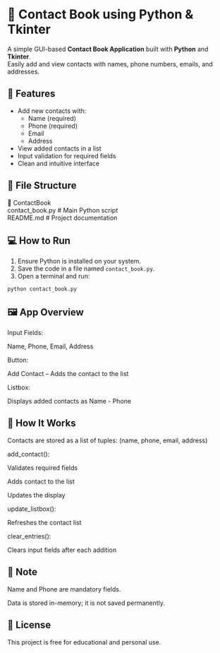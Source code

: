# 📒 Contact Book using Python & Tkinter

A simple GUI-based **Contact Book Application** built with **Python** and **Tkinter**.  
Easily add and view contacts with names, phone numbers, emails, and addresses.

## 🚀 Features

- Add new contacts with:
  - Name (required)
  - Phone (required)
  - Email
  - Address
- View added contacts in a list
- Input validation for required fields
- Clean and intuitive interface

## 🧱 File Structure

📁 ContactBook
<br>
contact_book.py # Main Python script
<br>
README.md # Project documentation


## 💻 How to Run

1. Ensure Python is installed on your system.
2. Save the code in a file named `contact_book.py`.
3. Open a terminal and run:

```bash
python contact_book.py
```

## 🖼️ App Overview
Input Fields:

Name, Phone, Email, Address

Button:

Add Contact – Adds the contact to the list

Listbox:

Displays added contacts as Name - Phone

## 🧠 How It Works
Contacts are stored as a list of tuples: (name, phone, email, address)

add_contact():

Validates required fields

Adds contact to the list

Updates the display

update_listbox():

Refreshes the contact list

clear_entries():

Clears input fields after each addition

## 📌 Note
Name and Phone are mandatory fields.

Data is stored in-memory; it is not saved permanently.

## 📜 License
This project is free for educational and personal use.


